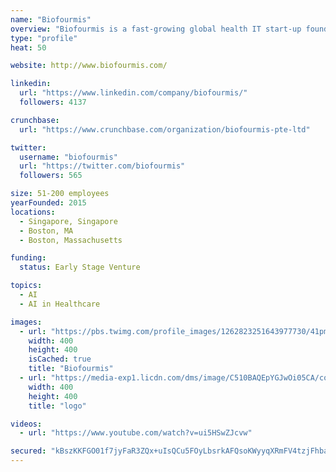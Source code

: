 ```yaml
---
name: "Biofourmis"
overview: "Biofourmis is a fast-growing global health IT start-up founded in Singapore that augments personalized patient care and therapies with Digital Therapeutics for better management of patients with complex chronic conditions. The company discovers, develops and delivers clinically validated software-based therapeutics to enable better outcomes for patients. These solutions include advanced tools for clinicians to deliver personalized care and cost-effective solutions for payers. Biofourmis has built Biovitals™, a highly sophisticated personalized artificial intelligence (AI)-powered health analytics platform that predicts clinical exacerbation days in advance before a critical event. Biovitals™ is the backbone of the company’s Digital Therapeutics product pipeline, which spans a number of therapeutic areas and disease states, including heart failure, acute coronary syndrome, COPD and chronic pain."
type: "profile"
heat: 50

website: http://www.biofourmis.com/

linkedin:
  url: "https://www.linkedin.com/company/biofourmis/"
  followers: 4137

crunchbase:
  url: "https://www.crunchbase.com/organization/biofourmis-pte-ltd"

twitter:
  username: "biofourmis"
  url: "https://twitter.com/biofourmis"
  followers: 565

size: 51-200 employees
yearFounded: 2015
locations:
  - Singapore, Singapore
  - Boston, MA
  - Boston, Massachusetts

funding:
  status: Early Stage Venture

topics:
  - AI
  - AI in Healthcare

images:
  - url: "https://pbs.twimg.com/profile_images/1262823251643977730/41pmXE41_400x400.jpg"
    width: 400
    height: 400
    isCached: true
    title: "Biofourmis"
  - url: "https://media-exp1.licdn.com/dms/image/C510BAQEpYGJwOi05CA/company-logo_200_200/0?e=1594857600&v=beta&t=knev6GUHkP2EPBLuHT2modcQRTosoG1rFvWV_S0cbvE"
    width: 400
    height: 400
    title: "logo"

videos:
  - url: "https://www.youtube.com/watch?v=ui5HSwZJcvw"

secured: "kBszKKFGO01f7jyFaR3ZQx+uIsQCu5FOyLbsrkAFQsoKWyyqXRmFV4tzjFhbaGRRFGCo1szvuy+5hQHmVDq+0hphTqMIcBIEL8ynDJRZXrO8/QUVRT13m5aIqFUe/dmRYaCWQrCM8N4Vx2tZl4DjRg0ZkQGTF49UKXjuCjO8B3COn7K5u0CevVywE/ngYthbPyZZ8ksV0IutQWvGXUkLLvApkmwqa7XyeYQF5w5U4kFbiEGNn+V000z3g9HuotEMWe8M0V95T3unUnd/h9TBQOhQF7np/Nly8J1Uns+6vzHHheBgNg/052tPwVwDaBGAmbuMfsdK9ni8/IKgqYTi2guZ3UGomdwKakAdWbgfBhSzCPhWtkcmJXqUi80nyj+HxIEVjIjfcnlYqKExBzRCJw==;o9W09ZzLATn+4yYLXI4ttQ=="
---
```


